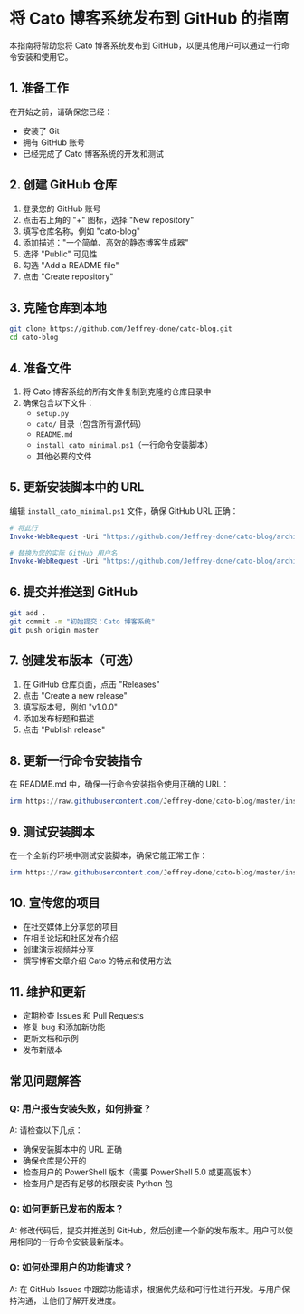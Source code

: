 # 将 Cato 博客系统发布到 GitHub 的指南

本指南将帮助您将 Cato 博客系统发布到 GitHub，以便其他用户可以通过一行命令安装和使用它。

## 1. 准备工作

在开始之前，请确保您已经：

- 安装了 Git
- 拥有 GitHub 账号
- 已经完成了 Cato 博客系统的开发和测试

## 2. 创建 GitHub 仓库

1. 登录您的 GitHub 账号
2. 点击右上角的 "+" 图标，选择 "New repository"
3. 填写仓库名称，例如 "cato-blog"
4. 添加描述："一个简单、高效的静态博客生成器"
5. 选择 "Public" 可见性
6. 勾选 "Add a README file"
7. 点击 "Create repository"

## 3. 克隆仓库到本地

```bash
git clone https://github.com/Jeffrey-done/cato-blog.git
cd cato-blog
```

## 4. 准备文件

1. 将 Cato 博客系统的所有文件复制到克隆的仓库目录中
2. 确保包含以下文件：
   - `setup.py`
   - `cato/` 目录（包含所有源代码）
   - `README.md`
   - `install_cato_minimal.ps1`（一行命令安装脚本）
   - 其他必要的文件

## 5. 更新安装脚本中的 URL

编辑 `install_cato_minimal.ps1` 文件，确保 GitHub URL 正确：

```powershell
# 将此行
Invoke-WebRequest -Uri "https://github.com/Jeffrey-done/cato-blog/archive/refs/heads/master.zip" -OutFile "cato.zip"

# 替换为您的实际 GitHub 用户名
Invoke-WebRequest -Uri "https://github.com/Jeffrey-done/cato-blog/archive/refs/heads/master.zip" -OutFile "cato.zip"
```

## 6. 提交并推送到 GitHub

```bash
git add .
git commit -m "初始提交：Cato 博客系统"
git push origin master
```

## 7. 创建发布版本（可选）

1. 在 GitHub 仓库页面，点击 "Releases"
2. 点击 "Create a new release"
3. 填写版本号，例如 "v1.0.0"
4. 添加发布标题和描述
5. 点击 "Publish release"

## 8. 更新一行命令安装指令

在 README.md 中，确保一行命令安装指令使用正确的 URL：

```powershell
irm https://raw.githubusercontent.com/Jeffrey-done/cato-blog/master/install_cato_minimal.ps1 | iex
```

## 9. 测试安装脚本

在一个全新的环境中测试安装脚本，确保它能正常工作：

```powershell
irm https://raw.githubusercontent.com/Jeffrey-done/cato-blog/master/install_cato_minimal.ps1 | iex
```

## 10. 宣传您的项目

- 在社交媒体上分享您的项目
- 在相关论坛和社区发布介绍
- 创建演示视频并分享
- 撰写博客文章介绍 Cato 的特点和使用方法

## 11. 维护和更新

- 定期检查 Issues 和 Pull Requests
- 修复 bug 和添加新功能
- 更新文档和示例
- 发布新版本

## 常见问题解答

### Q: 用户报告安装失败，如何排查？

A: 请检查以下几点：
- 确保安装脚本中的 URL 正确
- 确保仓库是公开的
- 检查用户的 PowerShell 版本（需要 PowerShell 5.0 或更高版本）
- 检查用户是否有足够的权限安装 Python 包

### Q: 如何更新已发布的版本？

A: 修改代码后，提交并推送到 GitHub，然后创建一个新的发布版本。用户可以使用相同的一行命令安装最新版本。

### Q: 如何处理用户的功能请求？

A: 在 GitHub Issues 中跟踪功能请求，根据优先级和可行性进行开发。与用户保持沟通，让他们了解开发进度。 